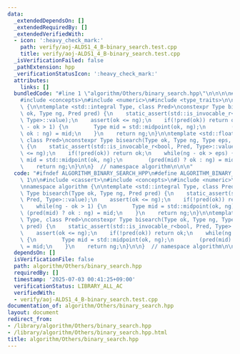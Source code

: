 ```yaml
---
data:
  _extendedDependsOn: []
  _extendedRequiredBy: []
  _extendedVerifiedWith:
  - icon: ':heavy_check_mark:'
    path: verify/aoj-ALDS1_4_B-binary_search.test.cpp
    title: verify/aoj-ALDS1_4_B-binary_search.test.cpp
  _isVerificationFailed: false
  _pathExtension: hpp
  _verificationStatusIcon: ':heavy_check_mark:'
  attributes:
    links: []
  bundledCode: "#line 1 \"algorithm/Others/binary_search.hpp\"\n\n\n\n#include <cassert>\n\
    #include <concepts>\n#include <numeric>\n#include <type_traits>\n\nnamespace algorithm\
    \ {\n\ntemplate <std::integral Type, class Pred>\nconstexpr Type bisearch(Type\
    \ ok, Type ng, Pred pred) {\n    static_assert(std::is_invocable_r<bool, Pred,\
    \ Type>::value);\n    assert(ok <= ng);\n    if(!pred(ok)) return ok;\n    while(ng\
    \ - ok > 1) {\n        Type mid = std::midpoint(ok, ng);\n        (pred(mid) ?\
    \ ok : ng) = mid;\n    }\n    return ng;\n}\n\ntemplate <std::floating_point Type,\
    \ class Pred>\nconstexpr Type bisearch(Type ok, Type ng, Type eps, Pred pred)\
    \ {\n    static_assert(std::is_invocable_r<bool, Pred, Type>::value);\n    assert(ok\
    \ <= ng);\n    if(!pred(ok)) return ok;\n    while(ng - ok > eps) {\n        Type\
    \ mid = std::midpoint(ok, ng);\n        (pred(mid) ? ok : ng) = mid;\n    }\n\
    \    return ng;\n}\n\n}  // namespace algorithm\n\n\n"
  code: "#ifndef ALGORITHM_BINARY_SEARCH_HPP\n#define ALGORITHM_BINARY_SEARCH_HPP\
    \ 1\n\n#include <cassert>\n#include <concepts>\n#include <numeric>\n#include <type_traits>\n\
    \nnamespace algorithm {\n\ntemplate <std::integral Type, class Pred>\nconstexpr\
    \ Type bisearch(Type ok, Type ng, Pred pred) {\n    static_assert(std::is_invocable_r<bool,\
    \ Pred, Type>::value);\n    assert(ok <= ng);\n    if(!pred(ok)) return ok;\n\
    \    while(ng - ok > 1) {\n        Type mid = std::midpoint(ok, ng);\n       \
    \ (pred(mid) ? ok : ng) = mid;\n    }\n    return ng;\n}\n\ntemplate <std::floating_point\
    \ Type, class Pred>\nconstexpr Type bisearch(Type ok, Type ng, Type eps, Pred\
    \ pred) {\n    static_assert(std::is_invocable_r<bool, Pred, Type>::value);\n\
    \    assert(ok <= ng);\n    if(!pred(ok)) return ok;\n    while(ng - ok > eps)\
    \ {\n        Type mid = std::midpoint(ok, ng);\n        (pred(mid) ? ok : ng)\
    \ = mid;\n    }\n    return ng;\n}\n\n}  // namespace algorithm\n\n#endif\n"
  dependsOn: []
  isVerificationFile: false
  path: algorithm/Others/binary_search.hpp
  requiredBy: []
  timestamp: '2025-07-03 00:41:25+09:00'
  verificationStatus: LIBRARY_ALL_AC
  verifiedWith:
  - verify/aoj-ALDS1_4_B-binary_search.test.cpp
documentation_of: algorithm/Others/binary_search.hpp
layout: document
redirect_from:
- /library/algorithm/Others/binary_search.hpp
- /library/algorithm/Others/binary_search.hpp.html
title: algorithm/Others/binary_search.hpp
---
```

